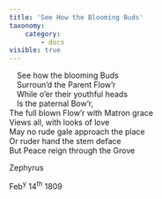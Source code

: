 ```yaml
---
title: 'See How the Blooming Buds'
taxonomy:
    category:
        - docs
visible: true
---
```


&emsp;See how the blooming Buds  
&emsp;Surroun’d the Parent Flow’r  
&emsp;While o’er their youthful heads  
&emsp;Is the paternal Bow’r,  
The full blown Flow’r with Matron grace  
Views all, with looks of love  
May no rude gale approach the place  
Or ruder hand the stem deface  
But Peace reign through the Grove  

Zephyrus

Feb<sup>y</sup> 14<sup>th</sup> 1809